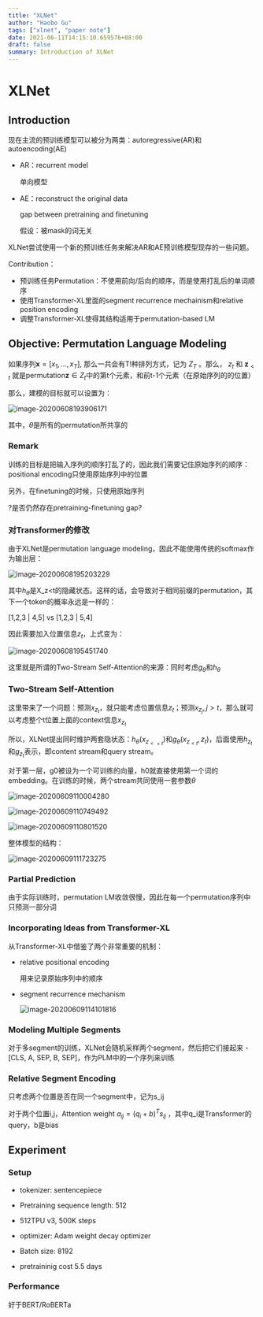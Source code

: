 ```yaml
---
title: "XLNet"
author: "Haobo Gu"
tags: ["xlnet", "paper note"]
date: 2021-06-11T14:15:10.659576+08:00
draft: false
summary: Introduction of XLNet
---
```

# XLNet

## Introduction

现在主流的预训练模型可以被分为两类：autoregressive(AR)和autoencoding(AE)

- AR：recurrent model

  单向模型

- AE：reconstruct the original data

  gap between pretraining and finetuning

  假设：被mask的词无关

XLNet尝试使用一个新的预训练任务来解决AR和AE预训练模型现存的一些问题。

Contribution：

- 预训练任务Permutation：不使用前向/后向的顺序，而是使用打乱后的单词顺序
- 使用Transformer-XL里面的segment recurrence mechainism和relative position encoding
- 调整Transformer-XL使得其结构适用于permutation-based LM

## Objective: Permutation Language Modeling

如果序列$\textbf{x} = [x_1, ...,x_T]$, 那么一共会有T!种排列方式，记为 $Z_T$ 。那么， $z_t$ 和 $\textbf{z}_{<t}$ 就是permutation$\textbf{z}\in Z_t$中的第t个元素，和前t-1个元素（在原始序列的的位置）

那么，建模的目标就可以设置为：

![image-20200608193906171](http://haobo-markdown.oss-cn-zhangjiakou.aliyuncs.com/markdown/2020-06-08-113906.png)

其中，$\theta$是所有的permutation所共享的

### Remark

训练的目标是把输入序列的顺序打乱了的，因此我们需要记住原始序列的顺序：positional encoding只使用原始序列中的位置

另外，在finetuning的时候，只使用原始序列

?是否仍然存在pretraining-finetuning gap?

### 对Transformer的修改

由于XLNet是permutation language modeling，因此不能使用传统的softmax作为输出层：

![image-20200608195203229](http://haobo-markdown.oss-cn-zhangjiakou.aliyuncs.com/markdown/2020-06-08-115203.png)

其中$h_\theta$是X_z<t的隐藏状态。这样的话，会导致对于相同前缀的permutation，其下一个token的概率永远是一样的：

[1,2,3 | 4,5] vs [1,2,3 | 5,4]

因此需要加入位置信息$z_t$，上式变为：

![image-20200608195451740](http://haobo-markdown.oss-cn-zhangjiakou.aliyuncs.com/markdown/2020-06-08-115451.png)

这里就是所谓的Two-Stream Self-Attention的来源：同时考虑$g_\theta$和$h_\theta$

### Two-Stream Self-Attention

这里带来了一个问题：预测$x_{z_t}$，就只能考虑位置信息$z_t$；预测$x_{z_j}, j > t$，那么就可以考虑整个t位置上面的context信息$x_{z_t}$

所以，XLNet提出同时维护两套隐状态：$h_\theta(x_{z_{<=t}})$和$g_\theta(x_{z_{<t}}, z_t)$，后面使用$h_{z_t}$和$g_{z_t}$表示，即content stream和query stream。

对于第一层，g0被设为一个可训练的向量，h0就直接使用第一个词的embedding。在训练的时候，两个stream共同使用一套参数$\theta$

![image-20200609110004280](http://haobo-markdown.oss-cn-zhangjiakou.aliyuncs.com/markdown/2020-06-09-030004.png)

![image-20200609110749492](http://haobo-markdown.oss-cn-zhangjiakou.aliyuncs.com/markdown/2020-06-09-030749.png)



![image-20200609110801520](http://haobo-markdown.oss-cn-zhangjiakou.aliyuncs.com/markdown/2020-06-09-030801.png)

整体模型的结构：

![image-20200609111723275](http://haobo-markdown.oss-cn-zhangjiakou.aliyuncs.com/markdown/2020-06-09-031723.png)

### Partial Prediction

由于实际训练时，permutation LM收敛很慢，因此在每一个permutation序列中只预测一部分词

### Incorporating Ideas from Transformer-XL

从Transformer-XL中借鉴了两个非常重要的机制：

- relative positional encoding

  用来记录原始序列中的顺序

- segment recurrence mechanism

  ![image-20200609114101816](http://haobo-markdown.oss-cn-zhangjiakou.aliyuncs.com/markdown/2020-06-09-034102.png)

### Modeling Multiple Segments

对于多segment的训练，XLNet会随机采样两个segment，然后把它们接起来 - [CLS, A, SEP, B, SEP]，作为PLM中的一个序列来训练

### Relative Segment Encoding

只考虑两个位置是否在同一个segment中，记为s_ij

对于两个位置i,j，Attention weight $a_{ij}=(q_i+b)^Ts_{ij}$ ，其中q_i是Transformer的query，b是bias



## Experiment

### Setup

- tokenizer: sentencepiece

- Pretraining sequence length: 512

- 512TPU v3, 500K steps
- optimizer: Adam weight decay optimizer
- Batch size: 8192
- pretraininig cost 5.5 days

### Performance

好于BERT/RoBERTa





